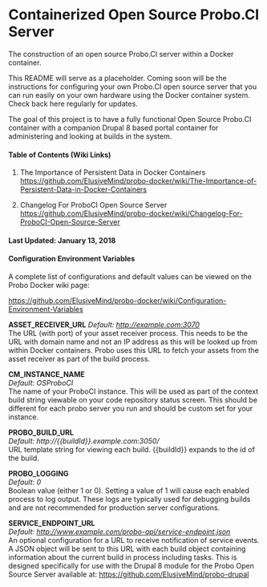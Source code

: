 # Containerized Open Source Probo.CI Server
The construction of an open source Probo.CI server within a Docker container.

This README will serve as a placeholder. Coming soon will be the instructions for configuring your own Probo.CI open source server that you can run easily on your own hardware using the Docker container system. Check back here regularly for updates.

The goal of this project is to have a fully functional Open Source Probo.CI container with a companion Drupal 8 based portal container for administering and looking at builds in the system.

#### Table of Contents (Wiki Links)
  1. The Importance of Persistent Data in Docker Containers  
     https://github.com/ElusiveMind/probo-docker/wiki/The-Importance-of-Persistent-Data-in-Docker-Containers

  2. Changelog For ProboCI Open Source Server  
     https://github.com/ElusiveMind/probo-docker/wiki/Changelog-For-ProboCI-Open-Source-Server  

#### Last Updated: January 13, 2018

#### Configuration Environment Variables

A complete list of configurations and default values can be viewed on the Probo Docker wiki page:  

https://github.com/ElusiveMind/probo-docker/wiki/Configuration-Environment-Variables  

**ASSET_RECEIVER_URL**
_Default: http://example.com:3070_  
The URL (with port) of your asset receiver process. This needs to be the URL with domain name and not an IP address as this will be looked up from within Docker containers. Probo uses this URL to fetch your assets from the asset receiver as part of the build process.

**CM_INSTANCE_NAME**  
_Default: OSProboCI_  
The name of your ProboCI instance. This will be used as part of the context build string viewable on your code repository status screen. This should be different for each probo server you run and should be custom set for your instance.

**PROBO_BUILD_URL**  
_Default: http://{{buildId}}.example.com:3050/_  
URL template string for viewing each build. {{buildId}} expands to the id of the build.  

**PROBO_LOGGING**  
_Default: 0_  
Boolean value (either 1 or 0). Setting a value of 1 will cause each enabled process to log output. These logs are typically used for debugging builds and are not recommended for production server configurations.  

**SERVICE_ENDPOINT_URL**  
_Default: http://www.example.com/probo-api/service-endpoint.json_  
An optional configuration for a URL to receive notification of service events. A JSON object will be sent to this URL with each build object containing information about the current build in process including tasks. This is designed specifically for use with the Drupal 8 module for the Probo Open Source Server available at: https://github.com/ElusiveMind/probo-drupal
